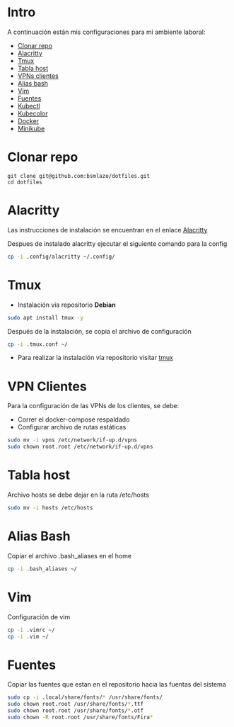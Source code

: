 # Intro
A continuación están mis configuraciones para mi ambiente laboral:
- [Clonar repo](clonar-repo)
- [Alacritty](#alacritty)
- [Tmux](#tmux)
- [Tabla host](#tabla-host)
- [VPNs clientes](#vpn-clientes)
- [Alias bash](#alias-bash)
- [Vim](#vim)
- [Fuentes](#fuentes)
- [Kubectl](#kubectl)
- [Kubecolor](#kubecolor)
- [Docker](#docker)
- [Minikube](#minikube)

# Clonar repo
```
git clone git@github.com:bsmlazo/dotfiles.git
cd dotfiles
```

# Alacritty
Las instrucciones de instalación se encuentran en el enlace <a href="https://github.com/alacritty/alacritty.git">Alacritty</a>

Despues de instalado alacritty ejecutar el siguiente comando para la config

```sh
cp -i .config/alacritty ~/.config/
```

# Tmux
- Instalación vía repositorio **Debian**

```sh
sudo apt install tmux -y
```

Después de la instalación, se copia el archivo de configuración

```sh
cp -i .tmux.conf ~/
```

- Para realizar la instalación vía repositorio visitar <a href="https://github.com/tmux/tmux">tmux</a>

# VPN Clientes
Para la configuración de las VPNs de los clientes, se debe:
- Correr el docker-compose respaldado
- Configurar archivo de rutas estáticas

```sh
sudo mv -i vpns /etc/network/if-up.d/vpns
sudo chown root.root /etc/network/if-up.d/vpns
```

# Tabla host
Archivo hosts se debe dejar en la ruta /etc/hosts

```sh
sudo mv -i hosts /etc/hosts
```

# Alias Bash
Copiar el archivo .bash_aliases en el home

```sh
cp -i .bash_aliases ~/
```

# Vim
Configuración de vim

```sh
cp -i .vimrc ~/
cp -i .vim ~/
```

# Fuentes
Copiar las fuentes que estan en el repositorio hacia las fuentas del sistema

```sh
sudo cp -i .local/share/fonts/* /usr/share/fonts/
sudo chown root.root /usr/share/fonts/*.ttf
sudo chown root.root /usr/share/fonts/*.otf
sudo chown -R root.root /usr/share/fonts/Fira*
```
